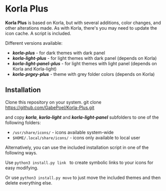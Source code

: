 # Korla Plus

**Korla Plus** is based on Korla, but with several additions, color changes, and other alterations made. As with Korla, there's you may need to update the icon cache. A script is included.

Different versions available:
* ***korla-plus*** - for dark themes with dark panel
* ***korla-light-plus*** - for light themes with dark panel (depends on Korla)
* ***korla-light-panel-plus*** - for light themes with light panel (depends on Korla and Korla-light)
* ***korla-prgey-plus*** - theme with grey folder colors (depends on Korla)

## Installation

Clone this repository on your system.
    git clone https://github.com/GabePoel/Korla-Plus.git

and copy ***korla***, ***korla-light*** and ***korla-light-panel*** subfolders to one of the following folders: 

* `/usr/share/icons/` - icons available system-wide
* `$HOME/.local/share/icons/` - icons only available to local user

Alternatively, you can use the included installation script in one of the following ways.

Use `python3 install.py link ` to create symbolic links to your icons for easy modifying.

Or use `python3 install.py move` to just move the included themes and then delete everything else.
